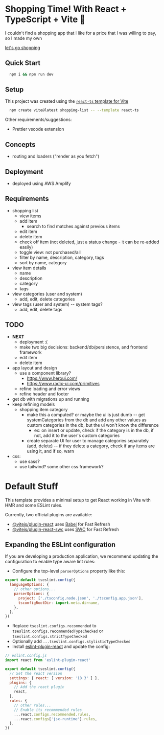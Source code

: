 # Shopping Time! With React + TypeScript + Vite 💅

I couldn't find a shopping app that I like for a price that I was willing to pay, so I made my own

[let's go shopping](https://shop.amandaryman.com/)

## Quick Start

```bash
  npm i && npm run dev
```

## Setup

This project was created using the [`react-ts` template for Vite](https://vitejs.dev/guide/#scaffolding-your-first-vite-project)

```bash
  npm create vite@latest shopping-list -- --template react-ts
```

Other requirements/suggestions:
- Prettier vscode extension

## Concepts
* routing and loaders ("render as you fetch")


## Deployment
* deployed using AWS Amplify

## Requirements
* shopping list
  * view items 
  * add item
    * search to find matches against previous items
  * edit item
  * delete item
  * check off item (not deleted, just a status change - it can be re-added easily)
  * toggle view: not purchased/all
  * filter by name, description, category, tags
  * sort by name, category
* view item details
  * name
  * description
  * category
  * tags
* view categories (user and system)
  * add, edit, delete categories
* view tags (user and system) -- system tags?
  * add, edit, delete tags

## TODO
* **NEXT**
  * deployment :(
  * make two big decisions: backend/db/persistence, and frontend framework
  * edit item
  * delete item
* app layout and design
  * use a component library? 
    * https://www.heroui.com/
    * https://www.radix-ui.com/primitives
  * refine loading and error views
  * refine header and footer
* get db with migrations up and running
* keep refining models
  * shopping item category
  	* make this a computed? or maybe the ui is just dumb -- get systemCategories from the db and add any other values as custom categories in the db, but the ui won't know the difference
	  * ex: on insert or update, check if the category is in the db, if not, add it to the user's custom categories
    * create separate UI for user to manage categories separately (add, delete) -- if they delete a category, check if any items are using it, and if so, warn
* css:
  * use sass?
  * use tailwind? some other css framework?



# Default Stuff
This template provides a minimal setup to get React working in Vite with HMR and some ESLint rules.

Currently, two official plugins are available:

- [@vitejs/plugin-react](https://github.com/vitejs/vite-plugin-react/blob/main/packages/plugin-react/README.md) uses [Babel](https://babeljs.io/) for Fast Refresh
- [@vitejs/plugin-react-swc](https://github.com/vitejs/vite-plugin-react-swc) uses [SWC](https://swc.rs/) for Fast Refresh

## Expanding the ESLint configuration

If you are developing a production application, we recommend updating the configuration to enable type aware lint rules:

- Configure the top-level `parserOptions` property like this:

```js
export default tseslint.config({
  languageOptions: {
    // other options...
    parserOptions: {
      project: ['./tsconfig.node.json', './tsconfig.app.json'],
      tsconfigRootDir: import.meta.dirname,
    },
  },
})
```

- Replace `tseslint.configs.recommended` to `tseslint.configs.recommendedTypeChecked` or `tseslint.configs.strictTypeChecked`
- Optionally add `...tseslint.configs.stylisticTypeChecked`
- Install [eslint-plugin-react](https://github.com/jsx-eslint/eslint-plugin-react) and update the config:

```js
// eslint.config.js
import react from 'eslint-plugin-react'

export default tseslint.config({
  // Set the react version
  settings: { react: { version: '18.3' } },
  plugins: {
    // Add the react plugin
    react,
  },
  rules: {
    // other rules...
    // Enable its recommended rules
    ...react.configs.recommended.rules,
    ...react.configs['jsx-runtime'].rules,
  },
})
```
